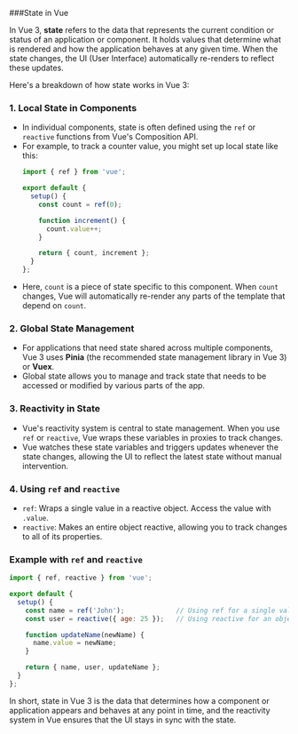 ###State in Vue






In Vue 3, **state** refers to the data that represents the current condition or status of an application or component. It holds values that determine what is rendered and how the application behaves at any given time. When the state changes, the UI (User Interface) automatically re-renders to reflect these updates.

Here's a breakdown of how state works in Vue 3:

### 1. **Local State in Components**
   - In individual components, state is often defined using the `ref` or `reactive` functions from Vue's Composition API.
   - For example, to track a counter value, you might set up local state like this:
     ```javascript
     import { ref } from 'vue';

     export default {
       setup() {
         const count = ref(0);

         function increment() {
           count.value++;
         }

         return { count, increment };
       }
     };
     ```
   - Here, `count` is a piece of state specific to this component. When `count` changes, Vue will automatically re-render any parts of the template that depend on `count`.

### 2. **Global State Management**
   - For applications that need state shared across multiple components, Vue 3 uses **Pinia** (the recommended state management library in Vue 3) or **Vuex**.
   - Global state allows you to manage and track state that needs to be accessed or modified by various parts of the app.

### 3. **Reactivity in State**
   - Vue's reactivity system is central to state management. When you use `ref` or `reactive`, Vue wraps these variables in proxies to track changes.
   - Vue watches these state variables and triggers updates whenever the state changes, allowing the UI to reflect the latest state without manual intervention.

### 4. **Using `ref` and `reactive`**
   - `ref`: Wraps a single value in a reactive object. Access the value with `.value`.
   - `reactive`: Makes an entire object reactive, allowing you to track changes to all of its properties.

### Example with `ref` and `reactive`
   ```javascript
   import { ref, reactive } from 'vue';

   export default {
     setup() {
       const name = ref('John');             // Using ref for a single value
       const user = reactive({ age: 25 });   // Using reactive for an object

       function updateName(newName) {
         name.value = newName;
       }

       return { name, user, updateName };
     }
   };
   ```

In short, state in Vue 3 is the data that determines how a component or application appears and behaves at any point in time, and the reactivity system in Vue ensures that the UI stays in sync with the state.